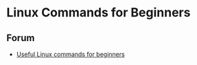 # Linux Commands for Beginners

## Forum
- <a href="https://forum.hiveos.farm/t/useful-linux-commands-for-beginners/3337">Useful Linux commands for beginners</a>
